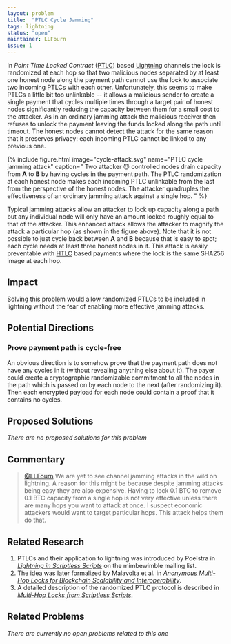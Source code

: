 ```yaml
---
layout: problem
title:  "PTLC Cycle Jamming"
tags: lightning
status: "open"
maintainer: LLFourn
issue: 1
---
```


In *Point Time Locked Contract* ([PTLC]) based [Lightning] channels the lock is randomized at each hop so that two malicious nodes separated by at least one honest node along the payment path cannot use the lock to associate two incoming PTLCs with each other.
Unfortunately, this seems to make PTLCs a little bit too unlinkable -- it allows a malicious sender to create a single payment that cycles multiple times through a target pair of honest nodes significantly reducing the capacity between them for a small cost to the attacker.
As in an ordinary jamming attack the malicious receiver then refuses to unlock the payment leaving the funds locked along the path until timeout.
The honest nodes cannot detect the attack for the same reason that it preserves privacy: each incoming PTLC cannot be linked to any previous one.


{% include figure.html image="cycle-attack.svg" name="PTLC cycle jamming attack" caption="
Two attacker 😈 controlled nodes drain capacity from **A** to **B** by having cycles in the payment path. The PTLC randomization at each honest node makes each incoming PTLC unlinkable from the last from the perspective of the honest nodes. The attacker quadruples the effectiveness of an ordinary jamming attack against a single hop.
"
%}

Typical jamming attacks allow an attacker to lock up capacity along a path but any individual node will only have an amount locked roughly equal to that of the attacker.
This enhanced attack allows the attacker to magnify the attack a particular hop (as shown in the figure above).
Note that it is not possible to just cycle back between **A** and **B** because that is easy to spot; each cycle needs at least three honest nodes in it.
This attack is easily preventable with [HTLC] based payments where the lock is the same SHA256 image at each hop.

## Impact

Solving this problem would allow randomized PTLCs to be included in lightning without the fear of enabling more effective jamming attacks.

## Potential Directions

### Prove payment path is cycle-free

An obvious direction is to somehow prove that the payment path does not have any cycles in it (without revealing anything else about it).
The payer could create a cryptographic randomizable commitment to all the nodes in the path which is passed on by each node to the next (after randomizing it).
Then each encrypted payload for each node could contain a proof that it contains no cycles.

## Proposed Solutions

*There are no proposed solutions for this problem*

## Commentary


> <a href="https://twitter.com/LLFourn"> @LLFourn</a> We are yet to see channel jamming attacks in the wild on lightning.
> A reason for this might be because despite jamming attacks being easy they are also expensive.
> Having to lock 0.1 BTC to remove 0.1 BTC capacity from a single hop is not very effective unless there are many hops you want to attack at once.
> I suspect economic attackers would want to target particular hops. This attack helps them do that.

## Related Research

1. PTLCs and their application to lightning was introduced by Poelstra in [*Lightning in Scriptless Scripts*](https://lists.launchpad.net/mimblewimble/msg00086.html) on the mimbewimble mailing list.
2. The idea was later formalized by Malavolta et al. in [*Anonymous Multi-Hop Locks for Blockchain Scalability and Interoperability*](https://eprint.iacr.org/2018/472.pdf).
3. A detailed description of the randomized PTLC protocol is described in [*Multi-Hop Locks from Scriptless Scripts*](https://github.com/ElementsProject/scriptless-scripts/blob/master/md/multi-hop-locks.md).

## Related Problems

*There are currently no open problems related to this one*

[PTLC]: https://bitcoinops.org/en/topics/ptlc/
[HTLC]: https://bitcoinops.org/en/topics/htlc/
[Lightning]: https://en.wikipedia.org/wiki/Lightning_Network
